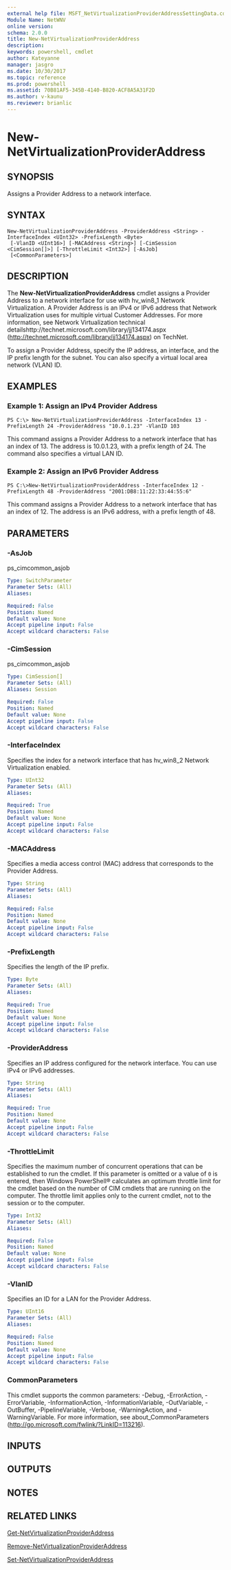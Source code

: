 ```yaml
---
external help file: MSFT_NetVirtualizationProviderAddressSettingData.cdxml-help.xml
Module Name: NetWNV
online version: 
schema: 2.0.0
title: New-NetVirtualizationProviderAddress
description: 
keywords: powershell, cmdlet
author: Kateyanne
manager: jasgro
ms.date: 10/30/2017
ms.topic: reference
ms.prod: powershell
ms.assetid: 70B81AF5-345B-4140-B820-ACF8A5A31F2D
ms.author: v-kaunu
ms.reviewer: brianlic
---
```


# New-NetVirtualizationProviderAddress

## SYNOPSIS
Assigns a Provider Address to a network interface.

## SYNTAX

```
New-NetVirtualizationProviderAddress -ProviderAddress <String> -InterfaceIndex <UInt32> -PrefixLength <Byte>
 [-VlanID <UInt16>] [-MACAddress <String>] [-CimSession <CimSession[]>] [-ThrottleLimit <Int32>] [-AsJob]
 [<CommonParameters>]
```

## DESCRIPTION
The **New-NetVirtualizationProviderAddress** cmdlet assigns a Provider Address to a network interface for use with hv_win8_1 Network Virtualization.
A Provider Address is an IPv4 or IPv6 address that Network Virtualization uses for multiple virtual Customer Addresses.
For more information, see Network Virtualization technical detailshttp://technet.microsoft.com/library/jj134174.aspx (http://technet.microsoft.com/library/jj134174.aspx) on TechNet.

To assign a Provider Address, specify the IP address, an interface, and the IP prefix length for the subnet.
You can also specify a virtual local area network (VLAN) ID.

## EXAMPLES

### Example 1: Assign an IPv4 Provider Address
```
PS C:\> New-NetVirtualizationProviderAddress -InterfaceIndex 13 -PrefixLength 24 -ProviderAddress "10.0.1.23" -VlanID 103
```

This command assigns a Provider Address to a network interface that has an index of 13.
The address is 10.0.1.23, with a prefix length of 24.
The command also specifies a virtual LAN ID.

### Example 2: Assign an IPv6 Provider Address
```
PS C:\>New-NetVirtualizationProviderAddress -InterfaceIndex 12 -PrefixLength 48 -ProviderAddress "2001:DB8:11:22:33:44:55:6"
```

This command assigns a Provider Address to a network interface that has an index of 12.
The address is an IPv6 address, with a prefix length of 48.

## PARAMETERS

### -AsJob
ps_cimcommon_asjob

```yaml
Type: SwitchParameter
Parameter Sets: (All)
Aliases: 

Required: False
Position: Named
Default value: None
Accept pipeline input: False
Accept wildcard characters: False
```

### -CimSession
ps_cimcommon_asjob

```yaml
Type: CimSession[]
Parameter Sets: (All)
Aliases: Session

Required: False
Position: Named
Default value: None
Accept pipeline input: False
Accept wildcard characters: False
```

### -InterfaceIndex
Specifies the index for a network interface that has hv_win8_2 Network Virtualization enabled.

```yaml
Type: UInt32
Parameter Sets: (All)
Aliases: 

Required: True
Position: Named
Default value: None
Accept pipeline input: False
Accept wildcard characters: False
```

### -MACAddress
Specifies a media access control (MAC) address that corresponds to the Provider Address.

```yaml
Type: String
Parameter Sets: (All)
Aliases: 

Required: False
Position: Named
Default value: None
Accept pipeline input: False
Accept wildcard characters: False
```

### -PrefixLength
Specifies the length of the IP prefix.

```yaml
Type: Byte
Parameter Sets: (All)
Aliases: 

Required: True
Position: Named
Default value: None
Accept pipeline input: False
Accept wildcard characters: False
```

### -ProviderAddress
Specifies an IP address configured for the network interface.
You can use IPv4 or IPv6 addresses.

```yaml
Type: String
Parameter Sets: (All)
Aliases: 

Required: True
Position: Named
Default value: None
Accept pipeline input: False
Accept wildcard characters: False
```

### -ThrottleLimit
Specifies the maximum number of concurrent operations that can be established to run the cmdlet.
If this parameter is omitted or a value of `0` is entered, then Windows PowerShell® calculates an optimum throttle limit for the cmdlet based on the number of CIM cmdlets that are running on the computer.
The throttle limit applies only to the current cmdlet, not to the session or to the computer.

```yaml
Type: Int32
Parameter Sets: (All)
Aliases: 

Required: False
Position: Named
Default value: None
Accept pipeline input: False
Accept wildcard characters: False
```

### -VlanID
Specifies an ID for a LAN for the Provider Address.

```yaml
Type: UInt16
Parameter Sets: (All)
Aliases: 

Required: False
Position: Named
Default value: None
Accept pipeline input: False
Accept wildcard characters: False
```

### CommonParameters
This cmdlet supports the common parameters: -Debug, -ErrorAction, -ErrorVariable, -InformationAction, -InformationVariable, -OutVariable, -OutBuffer, -PipelineVariable, -Verbose, -WarningAction, and -WarningVariable. For more information, see about_CommonParameters (http://go.microsoft.com/fwlink/?LinkID=113216).

## INPUTS

## OUTPUTS

## NOTES

## RELATED LINKS

[Get-NetVirtualizationProviderAddress](./Get-NetVirtualizationProviderAddress.md)

[Remove-NetVirtualizationProviderAddress](./Remove-NetVirtualizationProviderAddress.md)

[Set-NetVirtualizationProviderAddress](./Set-NetVirtualizationProviderAddress.md)

